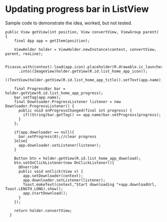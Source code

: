 # Updating progress bar in ListView

Sample code to demonstrate the idea, worked, but not tested.

    public View getView(int position, View convertView, ViewGroup parent) {
        final App app = getItem(position);
        
        ViewHolder holder = ViewHolder.newInstance(context, convertView, parent, resLine);
        
        Picasso.with(context).load(app.icon).placeholder(R.drawable.ic_launcher)
          .into((ImageView)holder.getView(R.id.list_home_app_icon));
        ((TextView)holder.getView(R.id.list_home_app_title)).setText(app.name);
        
        final ProgressBar bar = holder.getView(R.id.list_home_app_progress);
        bar.setTag(app.name);
        final Downloader.ProgressListener listener = new Downloader.ProgressListener() {
          public void onProgressChanged(final int progress) {
            if((String)bar.getTag() == app.name)bar.setProgress(progress);
          }
        };

        if(app.downloader == null){
          bar.setProgress(0);//clear progress
        }else{
          app.downloader.setListener(listener);
        }
        
        Button btn = holder.getView(R.id.list_home_app_download);
        btn.setOnClickListener(new OnClickListener(){
          @Override
          public void onClick(View v) {
            app.setDownloader(context);
            app.downloader.setListener(listener);
            Toast.makeText(context,"Start downloading "+app.downloadUrl, Toast.LENGTH_LONG).show();
            app.startDownload();
          }
        });
        
        return holder.convertView;
      }